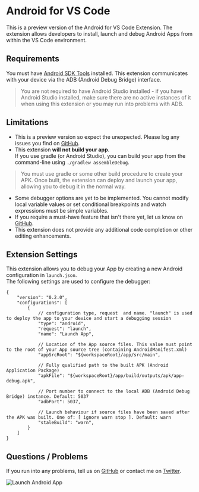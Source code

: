 # Android for VS Code

This is a preview version of the Android for VS Code Extension. The extension allows developers to install, launch and debug Android Apps from within the VS Code environment.

## Requirements

You must have [Android SDK Tools](https://developer.android.com/studio/releases/sdk-tools.html) installed. This extension communicates with your device via the ADB (Android Debug Bridge) interface.  
> You are not required to have Android Studio installed - if you have Android Studio installed, make sure there are no active instances of it when using this extension or you may run into problems with ADB.

## Limitations

* This is a preview version so expect the unexpected. Please log any issues you find on [GitHub](https://github.com/adelphes/android-dev-ext/issues).  
* This extension **will not build your app**.  
If you use gradle (or Android Studio), you can build your app from the command-line using `./gradlew assembleDebug`.
> You must use gradle or some other build procedure to create your APK. Once built, the extension can deploy and launch your app, allowing you to debug it in the normal way.  
* Some debugger options are yet to be implemented. You cannot modify local variable values or set conditional breakpoints and watch expressions must be simple variables.
* If you require a must-have feature that isn't there yet, let us know on [GitHub](https://github.com/adelphes/android-dev-ext/issues).  
* This extension does not provide any additional code completion or other editing enhancements.

## Extension Settings

This extension allows you to debug your App by creating a new Android configuration in `launch.json`.  
The following settings are used to configure the debugger:

    {
        "version": "0.2.0",
        "configurations": [
            {
                // configuration type, request  and name. "launch" is used to deploy the app to your device and start a debugging session
                "type": "android",
                "request": "launch",
                "name": "Launch App",

                // Location of the App source files. This value must point to the root of your App source tree (containing AndroidManifest.xml)
                "appSrcRoot": "${workspaceRoot}/app/src/main",

                // Fully qualified path to the built APK (Android Application Package)
                "apkFile": "${workspaceRoot}/app/build/outputs/apk/app-debug.apk",

                // Port number to connect to the local ADB (Android Debug Bridge) instance. Default: 5037
                "adbPort": 5037,

                // Launch behaviour if source files have been saved after the APK was built. One of: [ ignore warn stop ]. Default: warn
                "staleBuild": "warn",
            }
        ]
    }

## Questions / Problems

If you run into any problems, tell us on [GitHub](https://github.com/adelphes/android-dev-ext/issues) or contact me on [Twitter](https://twitter.com/daveholoway).

![Launch Android App](images/demo.gif)
